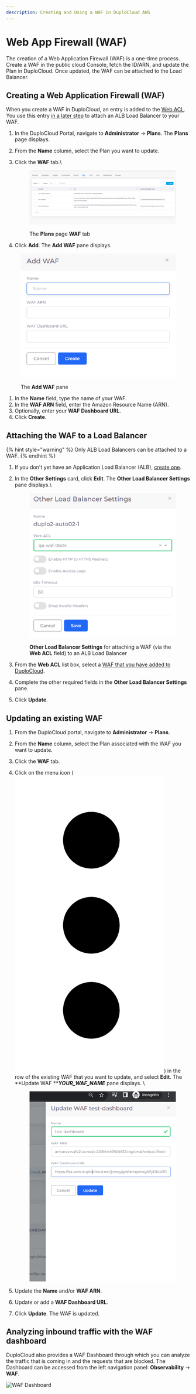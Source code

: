 ```yaml
---
description: Creating and Using a WAF in DuploCloud AWS
---
```


# Web App Firewall (WAF)

The creation of a Web Application Firewall (WAF) is a one-time process. Create a WAF in the public cloud Console, fetch the ID/ARN, and update the Plan in DuploCloud. Once updated, the WAF can be attached to the Load Balancer.&#x20;

## Creating a Web Application Firewall (WAF)

When you create a WAF in DuploCloud, an entry is added to the [Web ACL](https://docs.aws.amazon.com/waf/latest/developerguide/web-acl.html). You use this entry [in a later step](web-application-firewall-waf.md#attaching-the-waf-to-a-load-balancer) to attach an ALB Load Balancer to your WAF.

1. In the DuploCloud Portal, navigate to **Administrator** -> **Plans**. The **Plans** page displays.
2. From the **Name** column, select the Plan you want to update.
3.  Click the **WAF** tab.\


    <figure><img src="../../.gitbook/assets/WAF details new.png" alt=""><figcaption><p>The <strong>Plans</strong> page <strong>WAF</strong> tab</p></figcaption></figure>
4. Click **Add**. The **Add WAF** pane displays.

<div align="left">

<figure><img src="../../.gitbook/assets/Screenshot (456).png" alt=""><figcaption><p>The <strong>Add WAF</strong> pane</p></figcaption></figure>

</div>

1. In the **Name** field, type the name of your WAF.
2. In the **WAF ARN** field, enter the Amazon Resource Name (ARN).
3. Optionally, enter your **WAF Dashboard URL**.
4. Click **Create**.

## Attaching the WAF to a Load Balancer

{% hint style="warning" %}
Only ALB Load Balancers can be attached to a WAF.
{% endhint %}

1. If you don't yet have an Application Load Balancer (ALB), [create one](load-balancers/#adding-a-load-balancer).
2.  In the **Other Settings** card, click **Edit**. The **Other Load Balancer Settings** pane displays.\


    <div align="left">

    <figure><img src="../../.gitbook/assets/AWS_LB_WAF_Attach.png" alt=""><figcaption><p><strong>Other Load Balancer Settings</strong> for attaching a WAF (via the <strong>Web ACL</strong> field) to an ALB Load Balancer<br></p></figcaption></figure>

    </div>
3. From the **Web ACL** list box, select a [WAF that you have added to DuploCloud](web-application-firewall-waf.md#creating-a-web-application-firewall-waf).&#x20;
4. Complete the other required fields in the **Other Load Balancer Settings** pane.
5. Click **Update**.

## Updating an existing WAF <a href="#id-1-toc-title" id="id-1-toc-title"></a>

1. From the DuploCloud portal, navigate to **Administrator** -> **Plans**.
2. From the **Name** column, select the Plan associated with the WAF you want to update.
3. Click the **WAF** tab.&#x20;
4.  Click on the menu icon (<img src="../../.gitbook/assets/menu icon.png" alt="" data-size="line">) in the row of the existing WAF that you want to update, and select **Edit**. The **Update WAF **_**YOUR\_WAF\_NAME**_ pane displays. \


    <div align="left">

    <figure><img src="../../.gitbook/assets/updating WAF.png" alt=""><figcaption></figcaption></figure>

    </div>
5. Update the **Name** and/or **WAF ARN**.
6. Update or add a **WAF Dashboard URL**.&#x20;
7. Click **Update**. The WAF is updated.&#x20;

## Analyzing inbound traffic with the WAF dashboard <a href="#id-1-toc-title" id="id-1-toc-title"></a>

DuploCloud also provides a WAF Dashboard through which you can analyze the traffic that is coming in and the requests that are blocked. The Dashboard can be accessed from the left navigation panel: **Observability** -> **WAF**.

![WAF Dashboard](<../../.gitbook/assets/waf (1).png>)
